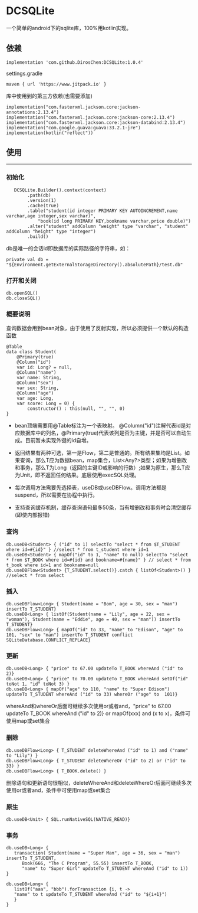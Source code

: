 # DCSQLite

一个简单的android下的sqlite库，100%用kotlin实现。

## 依赖

```
implementation 'com.github.DirosChen:DCSQLite:1.0.4'
```

settings.gradle

```
maven { url 'https://www.jitpack.io' }
```

库中使用到的第三方依赖(也需要添加)
```
implementation("com.fasterxml.jackson.core:jackson-annotations:2.13.4")
implementation("com.fasterxml.jackson.core:jackson-core:2.13.4")
implementation("com.fasterxml.jackson.core:jackson-databind:2.13.4")
implementation("com.google.guava:guava:33.2.1-jre")
implementation(kotlin("reflect"))
```

## 使用
***
### 初始化

```
   DCSQLite.Builder().context(context)
        .path(db)
        .version(1)
        .cache(true)
        .table("student(id integer PRIMARY KEY AUTOINCREMENT,name varchar,age integer,sex varchar)",
            "book(id long PRIMARY KEY,bookname varchar,price double)")
        .alter("student" addColumn "weight" type "varchar", "student" addColumn "height" type "integer")
        .build()
```

db是唯一的会话id即数据库的实际路径的字符串，如：
```
private val db = "${Environment.getExternalStorageDirectory().absolutePath}/test.db"
```

### 打开和关闭

```
db.openSQL()
db.closeSQL()
```

### 概要说明

查询数据会用到bean对象，由于使用了反射实现，所以必须提供一个默认的构造函数

```
@Table
data class Student(
    @Primary(true)
    @Column("id")
    var id: Long? = null,
    @Column("name")
    var name: String,
    @Column("sex")
    var sex: String,
    @Column("age")
    var age: Long,
    var score: Long = 0) {
        constructor() : this(null, "", "", 0)
}
```
* bean顶端需要用@Table标注为一个表映射。 @Column("id")注解代表id是对应数据库中的列名，@Primary(true)代表该列是否为主键，并是否可以自动生成。目前暂未实现外键的id自增。

* 返回结果有两种可选，第一是Flow，第二是普通的。所有结果集均是List<T>。如果查询，那么T应为数据bean，map集合，List<Any?>类型；如果为增删改和事务，那么T为Long（返回的主键ID或影响的行数）;如果为原生，那么T应为Unit，即不返回任何结果。底层使用execSQL处理。

* 每次调用方法需要先选择表，useDB或useDBFlow。调用方法都是suspend，所以需要在协程中执行。

* 支持查询缓存机制，缓存查询语句最多50条，当有增删改和事务时会清空缓存(即使内部报错)

### 查询
```
db.useDB<Student> { ("id" to 1) selectTo "select * from $T_STUDENT where id=#{id}" } //select * from t_student where id=1
db.useDB<Student> { mapOf("id" to 1, "name" to null) selectTo "select * from $T_BOOK where id=#{id} and bookname=#{name}" } // select * from t_book where id=1 and bookname=null
db.useDBFlow<Student> {T_STUDENT.select()}.catch { listOf<Student>() } //select * from select
```

### 插入
```
db.useDBFlow<Long> { Student(name = "Bom", age = 30, sex = "man") insertTo T_STUDENT}
db.useDB<Long> { listOf(Student(name = "Lily", age = 22, sex = "woman"), Student(name = "Eddie", age = 40, sex = "man")) insertTo T_STUDENT}
db.useDBFlow<Long> { mapOf("id" to 33, "name" to "Edison", "age" to 101, "sex" to "man") insertTo T_STUDENT conflict SQLiteDatabase.CONFLICT_REPLACE}
```
### 更新
```
db.useDB<Long> { "price" to 67.00 updateTo T_BOOK whereAnd ("id" to 2)}
db.useDB<Long> { "price" to 70.00 updateTo T_BOOK whereAnd setOf("id" toNot 1, "id" toNot 3) }
db.useDB<Long> { mapOf("age" to 110, "name" to "Super Edison") updateTo T_STUDENT whereAnd ("id" to 33) whereOr ("age" to  101)}
```
whereAnd和whereOr后面可继续多次使用or或者and，"price" to 67.00 updateTo T_BOOK whereAnd ("id" to 2)} or mapOf(xxx) and (x to x)，条件可使用map或set集合

### 删除
```
db.useDBFlow<Long> { T_STUDENT deleteWhereAnd ("id" to 1) and ("name" to "Lily") }
db.useDBFlow<Long> { T_STUDENT deleteWhereOr ("id" to 2) or ("id" to 33) }
db.useDBFlow<Long> { T_BOOK.delete() }
```
删除语句和更新语句很相似，deleteWhereAnd和deleteWhereOr后面可继续多次使用or或者and，条件中可使用map或set集合

### 原生
```
db.useDB<Unit> { SQL.runNativeSQL(NATIVE_READ)}
```
### 事务
```
db.useDB<Long> {
   transaction( Student(name = "Super Man", age = 36, sex = "man") insertTo T_STUDENT,
      Book(666, "The C Program", 55.55) insertTo T_BOOK,
      "name" to "Super Girl" updateTo T_STUDENT whereAnd ("id" to 1))
}

db.useDB<Long> {
   listOf("aaa", "bbb").forTransaction {i, t ->
   "name" to t updateTo T_STUDENT whereAnd ("id" to "${i+1}")
   }
}
```
